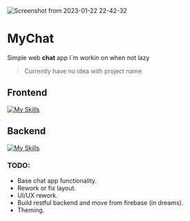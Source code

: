 ![Screenshot from 2023-01-22 22-42-32](https://user-images.githubusercontent.com/79325294/213936699-c05b957b-407b-475b-9ec0-4605dde1b128.png)
# MyChat

Simple web **chat** app I`m workin on when not lazy
> Currently have no idea with project name

## Frontend
[![My Skills](https://skills.thijs.gg/icons?i=ts,react,styledcomponents,vite)](https://skills.thijs.gg)

## Backend
[![My Skills](https://skills.thijs.gg/icons?i=firebase)](https://skills.thijs.gg)

### TODO:
- Base chat app functionality.
- Rework or fix layout.
- UI/UX rework.
- Build restful backend and move from firebase (in dreams).
- Theming.
